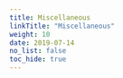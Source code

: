 ```yaml
---
title: Miscellaneous
linkTitle: "Miscellaneous"
weight: 10
date: 2019-07-14
no_list: false
toc_hide: true
---
```

